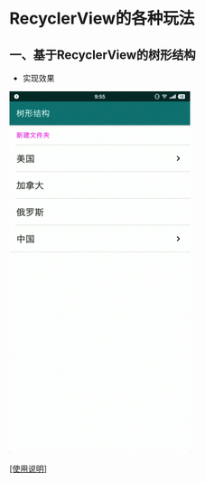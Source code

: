 # RecyclerView的各种玩法

## 一、基于RecyclerView的树形结构

* 实现效果

![基于RecyclerView的树形结构](./README/rv_tree_demo.gif)

[[使用说明]](./README/rv_tree.md)